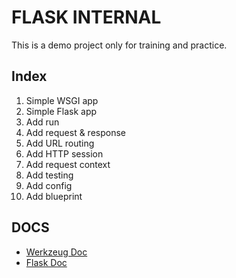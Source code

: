 # FLASK INTERNAL

This is a demo project only for training and practice.

## Index

1. Simple WSGI app
1. Simple Flask app
1. Add run
1. Add request & response
1. Add URL routing
1. Add HTTP session
1. Add request context
1. Add testing
1. Add config
1. Add blueprint

## DOCS

* [Werkzeug Doc](http://werkzeug.pocoo.org/docs/)
* [Flask Doc](http://flask.pocoo.org/docs)